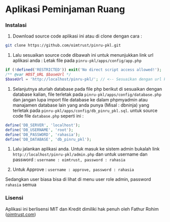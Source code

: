# Aplikasi Peminjaman Ruang

### Instalasi
1. Download source code aplikasi ini atau di clone dengan cara :
```bash
git clone https://github.com/oimtrust/pinru-pkl.git
```
1. Lalu sesuaikan source code dibawah ini untuk menunjukkan link url aplikasi anda :
Letak file pada `pinru-pkl/apps/config/app.php`
```php
if (!defined('RESTRICTED')) exit('No direct script access allowed!');
/** @var HOST_URL $baseUrl */
$baseUrl = 'http://localhost/pinru-pkl/'; // <-- Sesuaikan dengan url kalian
```
1. Selanjutnya aturlah database pada file php berikut di sesuaikan dengan database kalian, file terletak pada `pinru-pkl/apps/config/database.php` dan jangan lupa import file database ke dalam phpmyadmin atau manajamen database lain yang anda punya (Misal : dbninja) yang terletak pada `pinru-pkl/apps/config/db_pinru_pkl.sql`. untuk source code file `database.php` seperti ini :
```php
define('DB_SERVER', 'localhost');
define('DB_USERNAME', 'root');
define('DB_PASSWORD', 'rahasia');
define('DB_DATABASE', 'db_pinru_pkl');
```
1. Lalu jalankan aplikasi anda. Untuk masuk ke sistem admin bukalah link `http://localhost/pinru-pkl/admin.php` dan untuk username dan password :
`username : oimtrust, password : rahasia`

1. Untuk Approve :
`username : approve, password : rahasia`

Sedangkan user biasa bisa di lihat di menu user role admin, password `rahasia` semua

### Lisensi
Aplikasi ini berlisensi MIT dan Kredit dimiliki hak penuh oleh Fathur Rohim ([oimtrust.com](http://oimtrust.com/ "oimtrust.com"))
